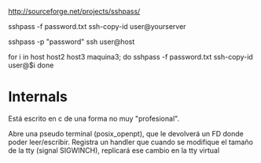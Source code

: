http://sourceforge.net/projects/sshpass/

sshpass -f password.txt ssh-copy-id user@yourserver

sshpass -p "password" ssh user@host


for i in host host2 host3 maquina3; do
sshpass -f password.txt ssh-copy-id user@$i
done


# Internals
Está escrito en c de una forma no muy "profesional".

Abre una pseudo terminal (posix_openpt), que le devolverá un FD donde poder leer/escribir.
Registra un handler que cuando se modifique el tamaño de la tty (signal SIGWINCH), replicará ese cambio en la tty virtual
